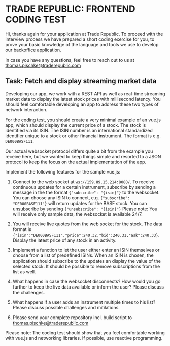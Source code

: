 # TRADE REPUBLIC: FRONTEND CODING TEST

Hi, thanks again for your application at Trade Republic. To proceed with the
interview process we have prepared a short coding exercise for you, to prove your
basic knowledge of the language and tools we use to develop our backoffice
application.

In case you have any questions, feel free to reach out to us at
thomas.pischke@traderepublic.com

## Task: Fetch and display streaming market data

Developing our app, we work with a REST API as well as real-time streaming market
data to display the latest stock prices with millisecond latency. You should feel
comfortable developing an app to address these two types of network interaction.

For the coding test, you should create a very minimal example of an vue.js app, 
which should display the current price of a stock. The stock is identified via its ISIN. 
The ISIN number is an international standardized identifier unique to a stock or 
other financial instrument. The format is e.g. `DE000BASF111`.

Our actual websocket protocol differs quite a bit from the example you receive here,
but we wanted to keep things simple and resorted to a JSON protocol to keep the
focus on the actual implementation of the app.

Implement the following features for the sample vue.js:

1. Connect to the web socket at `ws://159.89.15.214:8080/`. To receive
continuous updates for a certain instrument, subscribe by sending a message in
the the format `{"subscribe": "{isin}"}` to the websocket. You can choose
any ISIN to connect, e.g. `{"subscribe": "DE000BASF111"}` will return updates
for the BASF stock. You can unsubscribe by sending `{"unsubscribe": "{isin}"}`
Please note: You will receive only sample data, the websocket is available 24/7.

2. You will receive live quotes from the web socket for the stock. The data format is
`{"isin":"DE000BASF111","price":240.32,"bid":240.31,"ask":240.33}`. Display the
latest price of any stock in an activity.

3. Implement a function to let the user either enter an ISIN themselves or
choose from a list of predefined ISINs. When an ISIN is chosen, the application
should subscribe to the updates an display the value of the selected stock. It should be
possible to remove subscriptions from the list as well.

4. What happens in case the websocket disconnects? How would you go further to keep
the live data available or inform the user? Please discuss the challenges.

5. What happens if a user adds an instrument multiple times to his list? Please discuss
possible challenges and mitilations.

6. Please send your complete repository incl. build script to
thomas.pischke@traderepublic.com

Please note: The coding test should show that you feel comfortable working with
vue.js and networking libraries. If possible, use reactive programming.